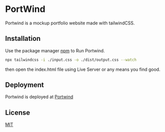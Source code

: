 # PortWind

Portwind is a mockup portfolio website made with tailwindCSS.

## Installation

Use the package manager [npm]() to Run Portwind.

```bash
npx tailwindcss -i ./input.css -o ./dist/output.css --watch
```

then open the index.html file using Live Server or any means you find good.

## Deployment

Portwind is deployed at [Portwind](https://portwind.000webhostapp.com/)

## License

[MIT](https://choosealicense.com/licenses/mit/)
